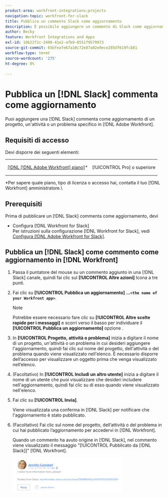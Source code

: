 ```yaml
---
product-area: workfront-integrations;projects
navigation-topic: workfront-for-slack
title: Pubblica un commento Slack come aggiornamento
description: È possibile aggiungere un commento di Slack come aggiornamento a un progetto, un'attività o un problema specifico in Adobe Workfront.
author: Becky
feature: Workfront Integrations and Apps
exl-id: 18b22f2c-2490-41e2-afb9-0551f9579973
source-git-commit: 65bfeafe67a10c72e87a02e0ece285df619fcb81
workflow-type: tm+mt
source-wordcount: '275'
ht-degree: 0%

---
```


# Pubblica un [!DNL Slack] commenta come aggiornamento

Puoi aggiungere una [!DNL Slack] commenta come aggiornamento di un progetto, un&#39;attività o un problema specifico in [!DNL Adobe Workfront].

## Requisiti di accesso

Devi disporre dei seguenti elementi:

<table style="table-layout:auto"> 
 <col> 
 </col> 
 <col> 
 </col> 
 <tbody> 
  <tr> 
   <td role="rowheader"><a href="https://www.workfront.com/plans" target="_blank">[!DNL [!DNL Adobe Workfront] piano]</a>*</td> 
   <td> <p>[!UICONTROL Pro] o superiore</p> </td> 
  </tr> 
 </tbody> 
</table>

&#42;Per sapere quale piano, tipo di licenza o accesso hai, contatta il tuo [!DNL Workfront] amministratore.\

## Prerequisiti

Prima di pubblicare un [!DNL Slack] commenta come aggiornamento, devi

* Configura [!DNL Workfront for Slack]\
   Per istruzioni sulla configurazione [!DNL Workfront for Slack], vedi [Configura [!DNL Adobe Workfront for Slack]](../../workfront-integrations-and-apps/using-workfront-with-slack/configure-workfront-for-slack.md).

## Pubblica un [!DNL Slack] come commento come aggiornamento in [!DNL Workfront]

1. Passa il puntatore del mouse su un commento aggiunto in una [!DNL Slack] canale, quindi fai clic sul **[!UICONTROL Altre azioni]** Icona a tre punti.

1. Fai clic su **[!UICONTROL Pubblica un aggiornamento] ...`<the name of your Workfront app>`**.

   >[!NOTE]
   >
   >Potrebbe essere necessario fare clic su **[!UICONTROL Altre scelte rapide per i messaggi]** e scorri verso il basso per individuare il **[!UICONTROL Pubblica un aggiornamento]** opzione .
1. In **[!UICONTROL Progetto, attività o problema]** inizia a digitare il nome di un progetto, un&#39;attività o un problema in cui desideri aggiungere l&#39;aggiornamento, quindi fai clic sul nome del progetto, dell&#39;attività o del problema quando viene visualizzato nell&#39;elenco. È necessario disporre dell’accesso per visualizzare un oggetto prima che venga visualizzato nell’elenco.
1. (Facoltativo) In **[!UICONTROL Includi un altro utente]** inizia a digitare il nome di un utente che puoi visualizzare che desideri includere nell&#39;aggiornamento, quindi fai clic su di esso quando viene visualizzato nell&#39;elenco.
1. Fai clic su **[!UICONTROL Invia]**.

   Viene visualizzata una conferma in [!DNL Slack] per notificare che l&#39;aggiornamento è stato pubblicato.

1. (Facoltativo) Fai clic sul nome del progetto, dell’attività o del problema in cui hai pubblicato l’aggiornamento per accedervi in [!DNL Workfront].

   Quando un commento ha avuto origine in [!DNL Slack], nel commento viene visualizzato il messaggio &quot;[!UICONTROL Pubblicato da [!DNL Slack]]&quot; [!DNL Workfront].

   ![](assets/slack-update-posted-from-slack-350x112.png)
